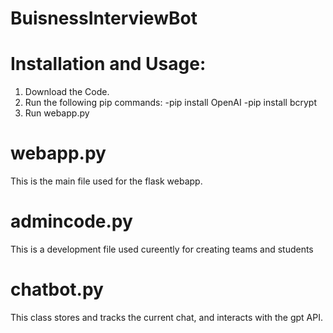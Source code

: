 # BuisnessInterviewBot

# Installation and Usage:
1. Download the Code.
2. Run the following pip commands:
-pip install OpenAI
-pip install bcrypt
4. Run webapp.py

# webapp.py
This is the main file used for the flask webapp.

# admincode.py
This is a development file used cureently for creating teams and students

# chatbot.py
This class stores and tracks the current chat, and interacts with the gpt API.
